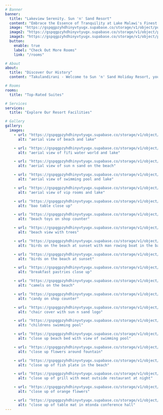 ```yaml
---
# Banner
banner:
  title: "Lakeview Serenity. Sun 'n' Sand Resort"
  content: "Embrace the Essence of Tranquility at Lake Malawi's Finest Hotel. Sun 'n' Sand Resort Beckons You to Unwind in Unrivaled Luxury and Serenity."
  image: "https://gspqgpzyhdhinyvtyugx.supabase.co/storage/v1/object/public/images/homePage/room_surrounded_by_palm_trees.jpg?t=2024-01-08T09%3A11%3A28.805Z"
  image2: "https://gspqgpzyhdhinyvtyugx.supabase.co/storage/v1/object/public/images/homePage/view-of-sun-setting-on-the-beach.jpg"
  image3: "https://gspqgpzyhdhinyvtyugx.supabase.co/storage/v1/object/public/images/homePage/drone-view-of-pool-area.jpg?t=2024-02-07T17%3A55%3A28.994Z"
  button:
    enable: true
    label: "Check Out More Rooms"
    link: "/rooms"

# About
about:
  title: "Discover Our History"
  content: "Takulandirani - Welcome to Sun 'n' Sand Holiday Resort, your haven for affordable luxury and premier hospitality in Mangochi, Malawi. Founded in 1992 by Mr. Abdul Rashid Suleman, Chairman of Siku Group Of Companies, our beachfront hotel boasts 282 spacious rooms. Revel in the pure well-being of our Olympic-sized swimming pool and chic conference rooms. From our humble start with six cottages, we've blossomed into one of the largest resorts on the southern lakeshore of Lake Malawi. Immerse yourself in an unforgettable experience, where each moment becomes a celebration of affordable luxury and genuine hospitality."

# Rooms
rooms:
  title: "Top-Rated Suites"

# Services
services:
  title: "Explore Our Resort Facilities"

# Gallery
gallery:
  images:
    - url: "https://gspqgpzyhdhinyvtyugx.supabase.co/storage/v1/object/public/images/galleryPage/aerial-view-of-beach-and-lake.jpg"
      alt: "aerial view of beach and lake"

    - url: "https://gspqgpzyhdhinyvtyugx.supabase.co/storage/v1/object/public/images/galleryPage/aerial-view-of-fifi-water-world-and-lake.jpg"
      alt: "aerial view of fifi water world and lake"

    - url: "https://gspqgpzyhdhinyvtyugx.supabase.co/storage/v1/object/public/images/galleryPage/aerial-view-of-sun-n-sand-on-the-beach.jpg"
      alt: "aerial view of sun n sand on the beach"

    - url: "https://gspqgpzyhdhinyvtyugx.supabase.co/storage/v1/object/public/images/galleryPage/aerial-view-of-swimming-pool-and-lake.jpg"
      alt: "aerial view of swimming pool and lake"

    - url: "https://gspqgpzyhdhinyvtyugx.supabase.co/storage/v1/object/public/images/galleryPage/aerial-view-of-vip-rooms-and-lake.jpg"
      alt: "aerial view of vip rooms and lake"

    - url: "https://gspqgpzyhdhinyvtyugx.supabase.co/storage/v1/object/public/images/galleryPage/bao-table-close-up.jpg"
      alt: "bao table close up"

    - url: "https://gspqgpzyhdhinyvtyugx.supabase.co/storage/v1/object/public/images/galleryPage/beach-toys-on-shop-counter.jpg"
      alt: "beach toys on shop counter"

    - url: "https://gspqgpzyhdhinyvtyugx.supabase.co/storage/v1/object/public/images/galleryPage/beach-view-with-trees.jpg"
      alt: "beach view with trees"

    - url: "https://gspqgpzyhdhinyvtyugx.supabase.co/storage/v1/object/public/images/galleryPage/birds-on-the-beach-at-sunset-with-man-rowing-boat-in-the-background.jpg"
      alt: "birds on the beach at sunset with man rowing boat in the background"

    - url: "https://gspqgpzyhdhinyvtyugx.supabase.co/storage/v1/object/public/images/galleryPage/birds-on-the-beach-at-sunset.jpg"
      alt: "birds on the beach at sunset"

    - url: "https://gspqgpzyhdhinyvtyugx.supabase.co/storage/v1/object/public/images/galleryPage/breakfast-pastries-close-up.jpg"
      alt: "breakfast pastries close up"

    - url: "https://gspqgpzyhdhinyvtyugx.supabase.co/storage/v1/object/public/images/galleryPage/camels-on-the-beach.jpg"
      alt: "camels on the beach"

    - url: "https://gspqgpzyhdhinyvtyugx.supabase.co/storage/v1/object/public/images/galleryPage/candy-on-shop-counter.jpg"
      alt: "candy on shop counter"

    - url: "https://gspqgpzyhdhinyvtyugx.supabase.co/storage/v1/object/public/images/galleryPage/chair-cover-with-sun-n-sand-logo.jpg"
      alt: "chair cover with sun n sand logo"

    - url: "https://gspqgpzyhdhinyvtyugx.supabase.co/storage/v1/object/public/images/galleryPage/childrens-swimming-pool.jpg"
      alt: "childrens swimming pool"

    - url: "https://gspqgpzyhdhinyvtyugx.supabase.co/storage/v1/object/public/images/galleryPage/close-up-beach-bed-with-view-of-swimming-pool.jpg"
      alt: "close up beach bed with view of swimming pool"

    - url: "https://gspqgpzyhdhinyvtyugx.supabase.co/storage/v1/object/public/images/galleryPage/close-up-flowers-around-fountain.jpg"
      alt: "close up flowers around fountain"

    - url: "https://gspqgpzyhdhinyvtyugx.supabase.co/storage/v1/object/public/images/galleryPage/close-up-of-fish-plate-in-the-beach.jpg"
      alt: "close up of fish plate in the beach"

    - url: "https://gspqgpzyhdhinyvtyugx.supabase.co/storage/v1/object/public/images/galleryPage/close-up-of-grill-with-meat-outside-restaurant-at-night.jpg"
      alt: "close up of grill with meat outside restaurant at night"

    - url: "https://gspqgpzyhdhinyvtyugx.supabase.co/storage/v1/object/public/images/galleryPage/close-up-of-orange-flowers.jpg"
      alt: "close up of orange flowers"

    - url: "https://gspqgpzyhdhinyvtyugx.supabase.co/storage/v1/object/public/images/galleryPage/close-up-of-table-mat-in-mtonda-conference-hall.jpg"
      alt: "close up of table mat in mtonda conference hall"
---
```

